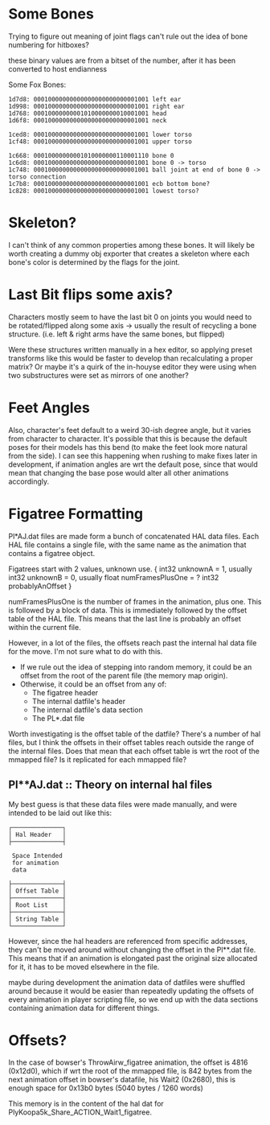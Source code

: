 # Some Bones

Trying to figure out meaning of joint flags
can't rule out the idea of bone numbering for hitboxes?

these binary values are from a bitset of the number,
after it has been converted to host endianness

Some Fox Bones:

    1d7d8: 00010000000000000000000000001001 left ear
    1d998: 00010000000000000000000000001001 right ear
    1d768: 00010000000001010000000010001001 head
    1d6f8: 00010000000000000000000000001001 neck

    1ced8: 00010000000000000000000000001001 lower torso
    1cf48: 00010000000000000000000000001001 upper torso

    1c668: 00010000000001010000000110001110 bone 0
    1c6d8: 00010000000000000000000000001001 bone 0 -> torso
    1c748: 00010000000000000000000000001001 ball joint at end of bone 0 -> torso connection
    1c7b8: 00010000000000000000000000001001 ecb bottom bone?
    1c828: 00010000000000000000000000001001 lowest torso?



# Skeleton?
I can't think of any common properties among these bones. It will likely be
worth creating a dummy obj exporter that creates a skeleton where each bone's 
color is determined by the flags for the joint.





# Last Bit flips some axis?
Characters mostly seem to have the last bit 0 on joints you would need to be 
rotated/flipped along some axis -> usually the result of recycling a
bone structure. (i.e. left & right arms have the same bones, but flipped)

Were these structures written manually in a hex editor, so applying preset
transforms like this would be faster to develop than recalculating a proper
matrix? Or maybe it's a quirk of the in-houyse editor they were using when two
substructures were set as mirrors of one another?


# Feet Angles
Also, character's feet default to a weird 30-ish degree angle, but it
varies from character to character. It's possible that this is because the
default poses for their models has this bend (to make the feet look more
natural from the side).
I can see this happening when rushing to make fixes later in development, if 
animation angles are wrt the default pose, since that would mean that changing
the base pose would alter all other animations accordingly.


# Figatree Formatting
Pl\*AJ.dat files are made form a bunch of concatenated HAL data files. Each HAL
file contains a single file, with the same name as the animation that contains
a figatree object.

Figatrees start with 2 values, unknown use.
{
    int32   unknownA = 1, usually
    int32   unknownB = 0, usually
    float   numFramesPlusOne = ?
    int32   probablyAnOffset
}

numFramesPlusOne is the number of frames in the animation, plus one.
This is followed by a block of data. This is immediately followed by the offset
table of the HAL file. This means that the last line is probably an offset
within the current file.

However, in a lot of the files, the offsets reach past the internal hal data
file for the move. I'm not sure what to do with this.

 - If we rule out the idea of stepping into random memory, it could be an
   offset from the root of the parent file (the memory map origin).
 - Otherwise, it could be an offset from any of:
     - The figatree header
     - The internal datfile's header
     - The internal datfile's data section
     - The PL\*.dat file

Worth investigating is the offset table of the datfile? There's a number of hal
files, but I think the offsets in their offset tables reach outside the range
of the internal files. Does that mean that each offset table is wrt the root of
the mmapped file? Is it replicated for each mmapped file?


## Pl\*\*AJ.dat :: Theory on internal hal files

My best guess is that these data
files were made manually, and were intended to be laid out like this:


    ┌──────────────┐
    │ Hal Header   │
    ├──────────────┤

     Space Intended
     for animation
     data

    ├──────────────┤
    │ Offset Table │
    ├──────────────┤
    │ Root List    │
    ├──────────────┤
    │ String Table │
    └──────────────┘


However, since the hal headers are referenced from specific addresses, they
can't be moved around without changing the offset in the Pl\*\*.dat file.
This means that if an animation is elongated past the original size allocated
for it, it has to be moved elsewhere in the file.

maybe during development the animation data of datfiles were shuffled around 
because it would be easier than repeatedly updating the offsets of every 
animation in player scripting file, so we end up with the data sections
containing animation data for different things.


# Offsets?

In the case of bowser's ThrowAirw\_figatree animation, the offset is
4816 (0x12d0), which if wrt the root of the mmapped file, is 842 bytes from the
next animation offset in bowser's datafile, his Wait2 (0x2680), this is enough
space for 0x13b0 bytes (5040 bytes / 1260 words)

This memory is in the content of the hal dat for 
PlyKoopa5k\_Share\_ACTION\_Wait1\_figatree. 




